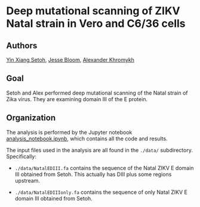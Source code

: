 # Deep mutational scanning of ZIKV Natal strain in Vero and C6/36 cells

## Authors
[Yin Xiang Setoh](https://researchers.uq.edu.au/researcher/1944), [Jesse Bloom](https://research.fhcrc.org/bloom/en.html), [Alexander Khromykh](https://staff.scmb.uq.edu.au/staff/alexander-khromykh) 

## Goal
Setoh and Alex performed deep mutational scanning of the Natal strain of Zika virus. 
They are examining domain III of the E protein.

## Organization

The analysis is performed by the Jupyter notebook [analysis_notebook.ipynb](analysis_notebook.ipynb), which contains all the code and results.

The input files used in the analysis are all found in the `./data/` subdirectory.
Specifically:

  * `./data/NatalEDIII.fa` contains the sequence of the Natal ZIKV E domain III obtained from Setoh. This actually has DIII plus some regions upstream.

  * `./data/NatalEDIIIonly.fa` contains the sequence of only Natal ZIKV E domain III obtained from Setoh. 


